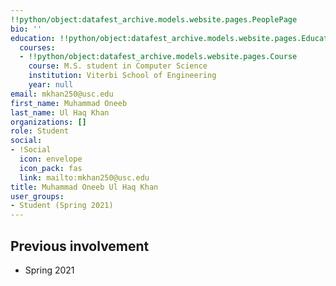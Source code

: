 ```yaml
---
!!python/object:datafest_archive.models.website.pages.PeoplePage
bio: ''
education: !!python/object:datafest_archive.models.website.pages.Education
  courses:
  - !!python/object:datafest_archive.models.website.pages.Course
    course: M.S. student in Computer Science
    institution: Viterbi School of Engineering
    year: null
email: mkhan250@usc.edu
first_name: Muhammad Oneeb
last_name: Ul Haq Khan
organizations: []
role: Student
social:
- !Social
  icon: envelope
  icon_pack: fas
  link: mailto:mkhan250@usc.edu
title: Muhammad Oneeb Ul Haq Khan
user_groups:
- Student (Spring 2021)
---
```



## Previous involvement

* Spring 2021

